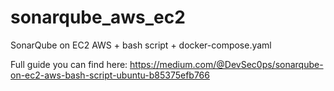 # sonarqube_aws_ec2
SonarQube on EC2 AWS + bash script + docker-compose.yaml

Full guide you can find here: https://medium.com/@DevSec0ps/sonarqube-on-ec2-aws-bash-script-ubuntu-b85375efb766
